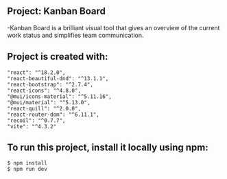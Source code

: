 ## Project: Kanban Board
  -Kanban Board is a brilliant visual tool that gives an overview of the current work status and simplifies team communication.

## Project is created with:
    "react": "^18.2.0",
    "react-beautiful-dnd": "^13.1.1",
    "react-bootstrap": "^2.7.4",
    "react-icons": "^4.8.0",
    "@mui/icons-material": "^5.11.16",
    "@mui/material": "^5.13.0",
    "react-quill": "^2.0.0",
    "react-router-dom": "^6.11.1",
    "recoil": "^0.7.7",
    "vite": "^4.3.2"
    
## To run this project, install it locally using npm:
    $ npm install
    $ npm run dev
